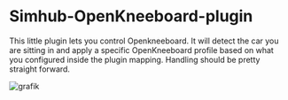 # Simhub-OpenKneeboard-plugin

This little plugin lets you control Openkneeboard. It will detect the car you are sitting in and apply a specific OpenKneeboard profile based on what you configured inside the plugin mapping. Handling should be pretty straight forward. 

![grafik](https://github.com/user-attachments/assets/6f1f871d-5e3b-4392-bb83-b3c3ca79ce1d)
